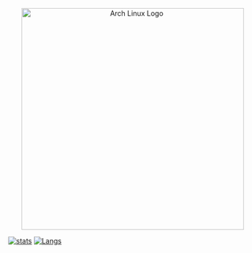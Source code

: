 <div align="center">
  <a href="https://archlinux.org/">
    <img src="https://www.vectorlogo.zone/logos/archlinux/archlinux-ar21.svg" alt="Arch Linux Logo" width="450"/>
  </a>
</div>


[![stats](https://github-readme-stats.vercel.app/api?username=Chesblaw&show_icons=true&theme=radical)](https://github.com/yourusername)
[![Langs](https://github-readme-stats.vercel.app/api/top-langs/?username=Chesblaw&layout=compact&theme=radical)](https://github.com/yourusername)




